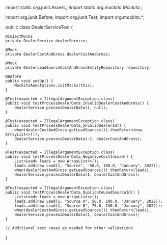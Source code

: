 import static org.junit.Assert.*;
import static org.mockito.Mockito.*;

import org.junit.Before;
import org.junit.Test;
import org.mockito.*;

public class DealerServiceTest {

    @InjectMocks
    private DealerService dealerService;

    @Mock
    private DealerCostAndGross dealerCostAndGross;

    @Mock
    private DealerLeadSourceCostAndGrossEntityRepository repository;

    @Before
    public void setUp() {
        MockitoAnnotations.initMocks(this);
    }

    @Test(expected = IllegalArgumentException.class)
    public void testProcessDealerData_InvalidDealerCostAndGross() {
        dealerService.processDealerData(1, null);
    }

    @Test(expected = IllegalArgumentException.class)
    public void testProcessDealerData_InvalidDealerId() {
        when(dealerCostAndGross.getLeadSources()).thenReturn(new ArrayList<>());
        dealerService.processDealerData(-1, dealerCostAndGross);
    }

    @Test(expected = IllegalArgumentException.class)
    public void testProcessDealerData_NegativeCostInLead() {
        List<Lead> leads = new ArrayList<>();
        leads.add(new Lead(1, "Source", -50.0, 100.0, "January", 2022));
        when(dealerCostAndGross.getLeadSources()).thenReturn(leads);
        dealerService.processDealerData(1, dealerCostAndGross);
    }

    @Test(expected = IllegalArgumentException.class)
    public void testProcessDealerData_DuplicateLeadSourceId() {
        List<Lead> leads = new ArrayList<>();
        leads.add(new Lead(1, "Source A", 50.0, 100.0, "January", 2022));
        leads.add(new Lead(1, "Source B", 75.0, 150.0, "January", 2022));
        when(dealerCostAndGross.getLeadSources()).thenReturn(leads);
        dealerService.processDealerData(1, dealerCostAndGross);
    }

    // Additional test cases as needed for other validations
}

